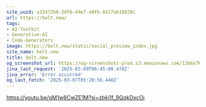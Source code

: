 ```yaml
---
site_uuid: a32472b6-2df6-49e7-a9fb-8417ab18826c
url: https://bolt.new/
tags:
- AI-Toolkit
- Generative-AI
- Code-Generators
image: https://bolt.new/static/social_preview_index.jpg
site_name: bolt.new
title: bolt.new
og_screenshot_url: https://og-screenshots-prod.s3.amazonaws.com/1366x768/80/false/34ea67d75a31b4177a5309780a91c19dcc8c5c5241694eeb5d046bd2625fba02.jpeg
jina_last_request: '2025-03-09T06:45:08.478Z'
jina_error: 'Error occurred'
og_last_fetch: '2025-03-07T05:20:56.440Z'
---
```



https://youtu.be/qM1w8CwZE1M?si=zbkj1f_9QqkDxcOi

